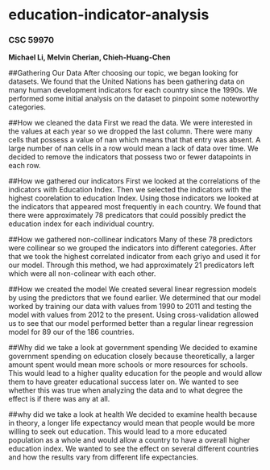 # education-indicator-analysis
### CSC 59970
**Michael Li, Melvin Cherian, Chieh-Huang-Chen**

##Gathering Our Data
After choosing our topic, we began looking for datasets.
We found that the United Nations has been gathering data on many human development indicators for each country since the 1990s.
We performed some initial analysis on the dataset to pinpoint some noteworthy categories. 

##How we cleaned the data
First we read the data. 
We were interested in the values at each year so we dropped the last column.
There were many cells that possess a value of nan which means that that entry was absent.
A large number of nan cells in a row would mean a lack of data over time. 
We decided to remove the indicators that possess two or fewer datapoints in each row.

##How we gathered our indicators
First we looked at the correlations of the indicators with Education Index.
Then we selected the indicators with the highest coorelation to education Index.
Using those indicators we looked at the indicators that appeared most frequently in each country.
We found that there were approximately 78 predicators that could possibly predict the education index for each individual country.

##How we gathered non-collinear indicators
Many of these 78 predictors were collinear so we grouped the indicators into different categories.
After that we took the highest correlated indicator from each griyo and used it for our model.
Through this method, we had approximately 21 predicators left which were all non-colinear with each other.

##How we created the model
We created several linear regression models by using the predictors that we found earlier.
We determined that our model worked by training our data with values from 1990 to 2011 and testing the model with values from 2012 to the present.
Using cross-validation allowed us to see that our model performed better than a regular linear regression model for 89 our of the 186 countries.

##Why did we take a look at government spending
We decided to examine government spending on education closely because theoretically, a larger amount spent would mean more schools or more resources for schools.
This would lead to a higher quality education for the people and would allow them to have greater educational success later on. We wanted to see whether this was
true when analyzing the data and to what degree the effect is if there was any at all.

##why did we take a look at health
We decided to examine health because in theory, a longer life expectancy would mean that people would be more willing to seek out education. This would 
lead to a more educated population as a whole and would allow a country to have a overall higher education index. We wanted to see the effect on several
different countries and how the results vary from different life expectancies.
 
